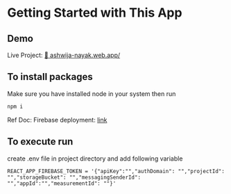 # Getting Started with This App

## Demo

Live Project: [🔗 ashwija-nayak.web.app/](https://ashwija-nayak.web.app/)

## To install packages

Make sure you have installed node in your system then run

```sh
npm i
```

Ref Doc:
Firebase deployment: [link](https://www.freecodecamp.org/news/how-to-deploy-a-react-app-with-firebase/)

## To execute run

create .env file in project directory and add following variable

```
REACT_APP_FIREBASE_TOKEN = '{"apiKey":"","authDomain": "","projectId": "","storageBucket": "","messagingSenderId": "","appId":"","measurementId": ""}'
```

